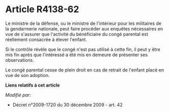# Article R4138-62

Le ministre de la défense, ou le ministre de l'intérieur pour les militaires de la gendarmerie nationale, peut faire procéder
aux enquêtes nécessaires en vue de s'assurer que l'activité du bénéficiaire du congé parental est réellement consacrée à
élever l'enfant.

Si le contrôle révèle que le congé n'est pas utilisé à cette fin, il peut y être mis fin après que l'intéressé a été mis en
demeure de présenter ses observations.

Le congé parental cesse de plein droit en cas de retrait de l'enfant placé en vue de son adoption.

**Liens relatifs à cet article**

_Modifié par_:

  - Décret n°2009-1720 du 30 décembre 2009 - art. 42

